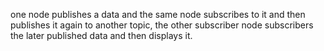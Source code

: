 one node publishes a data and the same node subscribes to it and then publishes it again to another topic, the other subscriber node subscribers the later published data and then displays it.
